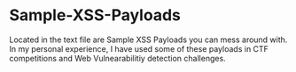 # Sample-XSS-Payloads
Located in the text file are Sample XSS Payloads you can mess around with. In my personal experience, I have used some of these payloads in CTF competitions and Web Vulnearabilitiy detection challenges.

